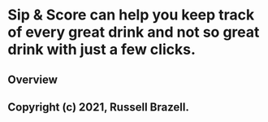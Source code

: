 # Sip & Score can help you keep track of every great drink and not so great drink with just a few clicks.

## Overview

## Copyright (c) 2021, Russell Brazell.